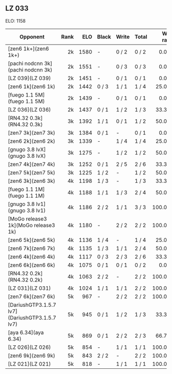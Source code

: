 ## LZ 033 ##

ELO: 1158

Opponent | Rank | ELO | Black | Write | Total | Win rate
---------|-----:|----:|-------|-------|-------|-------:
[zen6 1k+](zen6 1k+) | 2k | 1580 | - | 0 / 2 | 0 / 2 | 0.0%
[pachi nodcnn 3k](pachi nodcnn 3k) | 2k | 1551 | - | 0 / 3 | 0 / 3 | 0.0%
[LZ 039](LZ 039) | 2k | 1451 | - | 0 / 1 | 0 / 1 | 0.0%
[zen6 1k](zen6 1k) | 2k | 1442 | 0 / 3 | 1 / 1 | 1 / 4 | 25.0%
[fuego 1.1 5M](fuego 1.1 5M) | 2k | 1439 | - | 0 / 1 | 0 / 1 | 0.0%
[LZ 036](LZ 036) | 2k | 1437 | 0 / 1 | 1 / 2 | 1 / 3 | 33.3%
[RN4.32 0.3k](RN4.32 0.3k) | 3k | 1392 | 1 / 1 | 0 / 1 | 1 / 2 | 50.0%
[zen7 3k](zen7 3k) | 3k | 1384 | 0 / 1 | - | 0 / 1 | 0.0%
[zen6 2k](zen6 2k) | 3k | 1339 | - | 1 / 4 | 1 / 4 | 25.0%
[gnugo 3.8 lvX](gnugo 3.8 lvX) | 3k | 1275 | - | 1 / 2 | 1 / 2 | 50.0%
[zen7 4k](zen7 4k) | 3k | 1252 | 0 / 1 | 2 / 5 | 2 / 6 | 33.3%
[zen7 5k](zen7 5k) | 3k | 1225 | 1 / 2 | - | 1 / 2 | 50.0%
[zen6 3k](zen6 3k) | 4k | 1198 | 1 / 3 | - | 1 / 3 | 33.3%
[fuego 1.1 1M](fuego 1.1 1M) | 4k | 1188 | 1 / 1 | 1 / 3 | 2 / 4 | 50.0%
[gnugo 3.8 lv1](gnugo 3.8 lv1) | 4k | 1186 | 2 / 2 | 1 / 1 | 3 / 3 | 100.0%
[MoGo release3 1k](MoGo release3 1k) | 4k | 1180 | - | 2 / 2 | 2 / 2 | 100.0%
[zen6 5k](zen6 5k) | 4k | 1136 | 1 / 4 | - | 1 / 4 | 25.0%
[zen6 7k](zen6 7k) | 4k | 1135 | 1 / 3 | 1 / 1 | 2 / 4 | 50.0%
[zen6 4k](zen6 4k) | 4k | 1117 | 0 / 3 | 2 / 3 | 2 / 6 | 33.3%
[zen6 6k](zen6 6k) | 4k | 1075 | 0 / 1 | 0 / 1 | 0 / 2 | 0.0%
[RN4.32 0.2k](RN4.32 0.2k) | 4k | 1063 | 2 / 2 | - | 2 / 2 | 100.0%
[LZ 031](LZ 031) | 4k | 1024 | 1 / 1 | 1 / 1 | 2 / 2 | 100.0%
[zen7 6k](zen7 6k) | 5k | 967 | - | 2 / 2 | 2 / 2 | 100.0%
[DariushGTP3.1.5.7 lv7](DariushGTP3.1.5.7 lv7) | 5k | 945 | 0 / 1 | 1 / 2 | 1 / 3 | 33.3%
[aya 6.34](aya 6.34) | 5k | 869 | 0 / 1 | 2 / 2 | 2 / 3 | 66.7%
[LZ 026](LZ 026) | 5k | 854 | - | 1 / 1 | 1 / 1 | 100.0%
[zen6 9k](zen6 9k) | 5k | 843 | 2 / 2 | - | 2 / 2 | 100.0%
[LZ 021](LZ 021) | 5k | 818 | - | 1 / 1 | 1 / 1 | 100.0%
